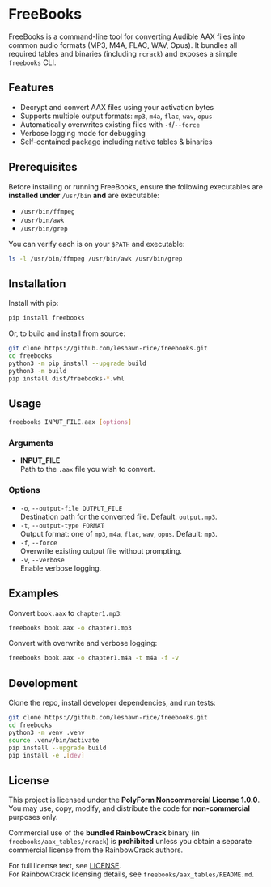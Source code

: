 # FreeBooks

FreeBooks is a command-line tool for converting Audible AAX files into common audio formats (MP3, M4A, FLAC, WAV, Opus). It bundles all required tables and binaries (including `rcrack`) and exposes a simple `freebooks` CLI.

## Features

- Decrypt and convert AAX files using your activation bytes
- Supports multiple output formats: `mp3`, `m4a`, `flac`, `wav`, `opus`
- Automatically overwrites existing files with `-f`/`--force`
- Verbose logging mode for debugging
- Self-contained package including native tables & binaries

## Prerequisites

Before installing or running FreeBooks, ensure the following executables are **installed under** `/usr/bin` **and** are executable:

- `/usr/bin/ffmpeg`  
- `/usr/bin/awk`  
- `/usr/bin/grep`  

You can verify each is on your `$PATH` and executable:

```bash
ls -l /usr/bin/ffmpeg /usr/bin/awk /usr/bin/grep
```

## Installation

Install with pip:

```bash
pip install freebooks
```

Or, to build and install from source:

```bash
git clone https://github.com/leshawn-rice/freebooks.git
cd freebooks
python3 -m pip install --upgrade build
python3 -m build
pip install dist/freebooks-*.whl
```

## Usage

```bash
freebooks INPUT_FILE.aax [options]
```

### Arguments

- **INPUT_FILE**  
  Path to the `.aax` file you wish to convert.

### Options

- `-o`, `--output-file OUTPUT_FILE`  
  Destination path for the converted file. Default: `output.mp3`.
- `-t`, `--output-type FORMAT`  
  Output format: one of `mp3`, `m4a`, `flac`, `wav`, `opus`. Default: `mp3`.
- `-f`, `--force`  
  Overwrite existing output file without prompting.
- `-v`, `--verbose`  
  Enable verbose logging.

## Examples

Convert `book.aax` to `chapter1.mp3`:

```bash
freebooks book.aax -o chapter1.mp3
```

Convert with overwrite and verbose logging:

```bash
freebooks book.aax -o chapter1.m4a -t m4a -f -v
```

## Development

Clone the repo, install developer dependencies, and run tests:

```bash
git clone https://github.com/leshawn-rice/freebooks.git
cd freebooks
python3 -m venv .venv
source .venv/bin/activate
pip install --upgrade build
pip install -e .[dev]
```

## License

This project is licensed under the **PolyForm Noncommercial License 1.0.0**.  
You may use, copy, modify, and distribute the code for **non-commercial** purposes only.  

Commercial use of the **bundled RainbowCrack** binary (in `freebooks/aax_tables/rcrack`) is **prohibited** unless you obtain a separate commercial license from the RainbowCrack authors.

For full license text, see [LICENSE](LICENSE).  
For RainbowCrack licensing details, see `freebooks/aax_tables/README.md`.